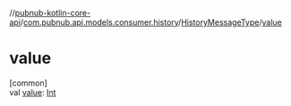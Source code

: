 //[pubnub-kotlin-core-api](../../../index.md)/[com.pubnub.api.models.consumer.history](../index.md)/[HistoryMessageType](index.md)/[value](value.md)

# value

[common]\
val [value](value.md): [Int](https://kotlinlang.org/api/latest/jvm/stdlib/kotlin-stdlib/kotlin/-int/index.html)
